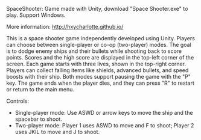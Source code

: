 SpaceShooter: Game made with Unity, download "Space Shooter.exe" to play. Support Windows.

More information: http://hxycharlotte.github.io/

This is a space shooter game independently developed using Unity. Players can choose between single-player or co-op (two-player) modes. The goal is to dodge enemy ships and their bullets while shooting back to score points. Scores and the high score are displayed in the top-left corner of the screen. Each game starts with three lives, shown in the top-right corner. Players can collect falling items like shields, advanced bullets, and speed boosts with their ship. Both modes support pausing the game with the "P" key. The game ends when the player dies, and they can press "R" to restart or return to the main menu.  

Controls:  
- Single-player mode: Use ASWD or arrow keys to move the ship and the spacebar to shoot.  
- Two-player mode: Player 1 uses ASWD to move and F to shoot; Player 2 uses JKIL to move and J to shoot.
